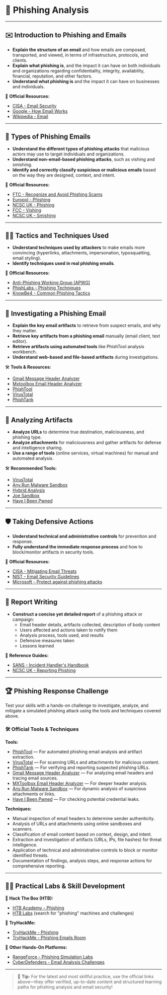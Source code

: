 # 🎣 Phishing Analysis

---

## ✉️ Introduction to Phishing and Emails

- **Explain the structure of an email** and how emails are composed, transported, and viewed, in terms of infrastructure, protocols, and clients.
- **Explain what phishing is**, and the impact it can have on both individuals and organizations regarding confidentiality, integrity, availability, financial, reputation, and other factors.
- **Understand what phishing is** and the impact it can have on businesses and individuals.

🔗 **Official Resources:**
- [CISA - Email Security](https://www.cisa.gov/news-events/news/email-security)
- [Google - How Email Works](https://gmail.googleblog.com/2010/02/how-does-email-actually-work.html)
- [Wikipedia - Email](https://en.wikipedia.org/wiki/Email)

---

## 📧 Types of Phishing Emails

- **Understand the different types of phishing attacks** that malicious actors may use to target individuals and organizations.
- **Understand non-email-based phishing attacks**, such as vishing and smishing.
- **Identify and correctly classify suspicious or malicious emails** based on the way they are designed, context, and intent.

🔗 **Official Resources:**
- [FTC - Recognize and Avoid Phishing Scams](https://consumer.ftc.gov/articles/how-recognize-and-avoid-phishing-scams)
- [Europol - Phishing](https://www.europol.europa.eu/crime-areas-and-statistics/crime-areas/phishing)
- [NCSC UK - Phishing](https://www.ncsc.gov.uk/section/advice-guidance/all-topics/phishing)
- [FCC - Vishing](https://www.fcc.gov/vishing)
- [NCSC UK - Smishing](https://www.ncsc.gov.uk/guidance/smishing-advice)

---

## 🕵️‍♂️ Tactics and Techniques Used

- **Understand techniques used by attackers** to make emails more convincing (hyperlinks, attachments, impersonation, typosquatting, email styling).
- **Identify techniques used in real phishing emails**.

🔗 **Official Resources:**
- [Anti-Phishing Working Group (APWG)](https://apwg.org/)
- [PhishLabs - Phishing Techniques](https://www.phishlabs.com/blog/phishing-techniques/)
- [KnowBe4 - Common Phishing Tactics](https://www.knowbe4.com/phishing)

---

## 🧐 Investigating a Phishing Email

- **Explain the key email artifacts** to retrieve from suspect emails, and why they matter.
- **Retrieve key artifacts from a phishing email** manually (email client, text editor).
- **Retrieve artifacts using automated tools** like PhishTool analysis workbench.
- **Understand web-based and file-based artifacts** during investigations.

🛠️ **Tools & Resources:**
- [Gmail Message Header Analyzer](https://toolbox.googleapps.com/apps/messageheader/)
- [Mxtoolbox Email Header Analyzer](https://mxtoolbox.com/EmailHeaders.aspx)
- [PhishTool](https://www.phishtool.com/)
- [VirusTotal](https://www.virustotal.com/)
- [PhishTank](https://www.phishtank.com/)

---

## 🔎 Analyzing Artifacts

- **Analyze URLs** to determine true destination, maliciousness, and phishing type.
- **Analyze attachments** for maliciousness and gather artifacts for defense and intelligence sharing.
- **Use a range of tools** (online services, virtual machines) for manual and automated analysis.

🛠️ **Recommended Tools:**
- [VirusTotal](https://www.virustotal.com/)
- [Any.Run Malware Sandbox](https://any.run/)
- [Hybrid Analysis](https://www.hybrid-analysis.com/)
- [Joe Sandbox](https://www.joesandbox.com/)
- [Have I Been Pwned](https://haveibeenpwned.com/)

---

## 🛡️ Taking Defensive Actions

- **Understand technical and administrative controls** for prevention and response.
- **Fully understand the immediate response process** and how to block/monitor artifacts in security tools.

🔗 **Official Resources:**
- [CISA - Mitigating Email Threats](https://www.cisa.gov/news-events/news/mitigating-email-threats)
- [NIST - Email Security Guidelines](https://csrc.nist.gov/publications/detail/sp/800-177/rev-1/final)
- [Microsoft - Protect against phishing attacks](https://support.microsoft.com/en-us/windows/protect-yourself-from-phishing-0c7ea947-ba98-3bd5-7e8b-0eb2c3d74b0b)

---

## 📝 Report Writing

- **Construct a concise yet detailed report** of a phishing attack or campaign:
  - Email header details, artifacts collected, description of body content
  - Users affected and actions taken to notify them
  - Analysis process, tools used, and results
  - Defensive measures taken
  - Lessons learned

🔗 **Reference Guides:**
- [SANS - Incident Handler's Handbook](https://www.sans.org/white-papers/incident-handlers-handbook/)
- [NCSC UK - Reporting Phishing](https://www.ncsc.gov.uk/report/phishing)

---

## 🏆 Phishing Response Challenge

Test your skills with a hands-on challenge to investigate, analyze, and mitigate a simulated phishing attack using the tools and techniques covered above.

### 🛠 Official Tools & Techniques

**Tools:**
- [PhishTool](https://www.phishtool.com/) — For automated phishing email analysis and artifact extraction.
- [VirusTotal](https://www.virustotal.com/) — For scanning URLs and attachments for malicious content.
- [PhishTank](https://www.phishtank.com/) — For verifying and reporting suspected phishing URLs.
- [Gmail Message Header Analyzer](https://toolbox.googleapps.com/apps/messageheader/) — For analyzing email headers and tracing email sources.
- [MXToolbox Email Header Analyzer](https://mxtoolbox.com/EmailHeaders.aspx) — For deeper header analysis.
- [Any.Run Malware Sandbox](https://any.run/) — For dynamic analysis of suspicious attachments or links.
- [Have I Been Pwned](https://haveibeenpwned.com/) — For checking potential credential leaks.

**Techniques:**
- Manual inspection of email headers to determine sender authenticity.
- Analysis of URLs and attachments using online sandboxes and scanners.
- Classification of email content based on context, design, and intent.
- Extraction and investigation of artifacts (URLs, IPs, file hashes) for threat intelligence.
- Application of technical and administrative controls to block or monitor identified threats.
- Documentation of findings, analysis steps, and response actions for comprehensive reporting.

---

## 🧑‍💻 Practical Labs & Skill Development

🔸 **Hack The Box (HTB):**
- [HTB Academy - Phishing](https://academy.hackthebox.com/module/34)
- [HTB Labs](https://app.hackthebox.com/machines?search=phishing) (search for "phishing" machines and challenges)

🔸 **TryHackMe:**
- [TryHackMe - Phishing](https://tryhackme.com/module/phishing)
- [TryHackMe - Phishing Emails Room](https://tryhackme.com/room/phishingemails)

🔸 **Other Hands-On Platforms:**
- [RangeForce - Phishing Simulation Labs](https://www.rangeforce.com/platform/cyber-skills-modules)
- [CyberDefenders - Email Analysis Challenges](https://cyberdefenders.org/blueteam-ctf-challenges/)

---

> 🚀 **Tip:** For the latest and most skillful practice, use the official links above—they offer verified, up-to-date content and structured learning paths for phishing analysis and email security!
